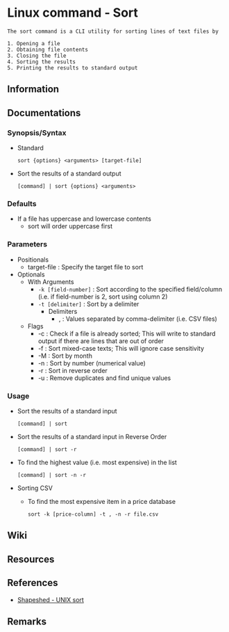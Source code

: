 # Linux command - Sort

```
The sort command is a CLI utility for sorting lines of text files by 

1. Opening a file
2. Obtaining file contents
3. Closing the file
4. Sorting the results
5. Printing the results to standard output
```

## Information

## Documentations
### Synopsis/Syntax
- Standard
    ```console
    sort {options} <arguments> [target-file]
    ```

- Sort the results of a standard output
    ```console
    [command] | sort {options} <arguments>
    ```

### Defaults
- If a file has uppercase and lowercase contents
    + sort will order uppercase first

### Parameters
- Positionals
    + target-file : Specify the target file to sort
- Optionals
    - With Arguments
        + `-k [field-number]` : Sort according to the specified field/column (i.e. if field-number is 2, sort using column 2)
        - `-t [delimiter]` : Sort by a delimiter
            - Delimiters
                + , : Values separated by comma-delimiter (i.e. CSV files)
    - Flags
        + -c : Check if a file is already sorted; This will write to standard output if there are lines that are out of order
        + -f : Sort mixed-case texts; This will ignore case sensitivity
        + -M : Sort by month
        + -n : Sort by number (numerical value)
        + -r : Sort in reverse order       
        + -u : Remove duplicates and find unique values

### Usage
- Sort the results of a standard input
    ```console
    [command] | sort
    ```

- Sort the results of a standard input in Reverse Order
    ```console
    [command] | sort -r
    ```

- To find the highest value (i.e. most expensive) in the list
    ```console
    [command] | sort -n -r
    ```

- Sorting CSV
    - To find the most expensive item in a price database
        ```console
        sort -k [price-column] -t , -n -r file.csv
        ```

## Wiki

## Resources

## References
+ [Shapeshed - UNIX sort](https://shapeshed.com/unix-sort/)

## Remarks

